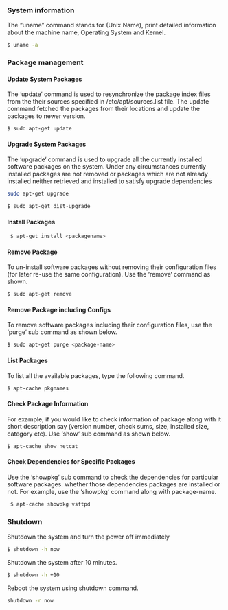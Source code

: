 
### System information

The “uname” command stands for (Unix Name), print detailed information about the machine name, Operating System and Kernel.

```bash
$ uname -a
```

### Package management
#### Update System Packages
The ‘update‘ command is used to resynchronize the package index files from the their sources specified in /etc/apt/sources.list file. The update command fetched the packages from their locations and update the packages to newer version.
```bash
$ sudo apt-get update
```

#### Upgrade System Packages
The ‘upgrade‘ command is used to upgrade all the currently installed software packages on the system. Under any circumstances currently installed packages are not removed or packages which are not already installed neither retrieved and installed to satisfy upgrade dependencies
```bash
sudo apt-get upgrade
```

```bash
$ sudo apt-get dist-upgrade
```



#### Install Packages
```bash
 $ apt-get install <packagename>
```
#### Remove Package
To un-install software packages without removing their configuration files (for later re-use the same configuration). Use the ‘remove‘ command as shown.
```bash
$ sudo apt-get remove
```

#### Remove Package including Configs
To remove software packages including their configuration files, use the ‘purge‘ sub command as shown below.
```bash
$ sudo apt-get purge <package-name>
```

#### List Packages
To list all the available packages, type the following command.
```bash
$ apt-cache pkgnames
```

#### Check Package Information
For example, if you would like to check information of package along with it short description say (version number, check sums, size, installed size, category etc). Use ‘show‘ sub command as shown below.
```bash
$ apt-cache show netcat
```

#### Check Dependencies for Specific Packages
Use the ‘showpkg‘ sub command to check the dependencies for particular software packages. whether those dependencies packages are installed or not. For example, use the ‘showpkg‘ command along with package-name.
```bash
 $ apt-cache showpkg vsftpd
```


### Shutdown


Shutdown the system and turn the power off immediately

``` bash
$ shutdown -h now

```

Shutdown the system after 10 minutes.

```bash
$ shutdown -h +10

```

Reboot the system using shutdown command.

```bash
shutdown -r now
```
